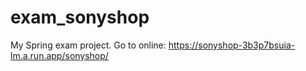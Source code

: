 # exam_sonyshop
My Spring exam project.
Go to online: https://sonyshop-3b3p7bsuia-lm.a.run.app/sonyshop/
